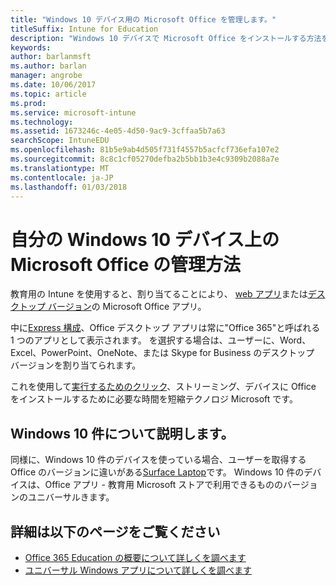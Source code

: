```yaml
---
title: "Windows 10 デバイス用の Microsoft Office を管理します。"
titleSuffix: Intune for Education
description: "Windows 10 デバイスで Microsoft Office をインストールする方法を説明します。"
keywords: 
author: barlanmsft
ms.author: barlan
manager: angrobe
ms.date: 10/06/2017
ms.topic: article
ms.prod: 
ms.service: microsoft-intune
ms.technology: 
ms.assetid: 1673246c-4e05-4d50-9ac9-3cffaa5b7a63
searchScope: IntuneEDU
ms.openlocfilehash: 81b5e9ab4d505f731f4557b5acfcf736efa107e2
ms.sourcegitcommit: 8c8c1cf05270defba2b5bb1b3e4c9309b2088a7e
ms.translationtype: MT
ms.contentlocale: ja-JP
ms.lasthandoff: 01/03/2018
---
```

# <a name="how-do-i-manage-microsoft-office-on-my-windows-10-devices"></a>自分の Windows 10 デバイス上の Microsoft Office の管理方法

教育用の Intune を使用すると、割り当てることにより、 [web アプリ](how-to-add-apps.md#add-web-apps)または[デスクトップ バージョン](how-to-add-apps.md#add-desktop-apps)の Microsoft Office アプリ。

中に[Express 構成](what-is-express-configuration.md)、Office デスクトップ アプリは常に"Office 365"と呼ばれる 1 つのアプリとして表示されます。 を選択する場合は、ユーザーに、Word、Excel、PowerPoint、OneNote、または Skype for Business のデスクトップ バージョンを割り当てられます。

これを使用して[実行するためのクリック](https://technet.microsoft.com/library/jj219427.aspx)、ストリーミング、デバイスに Office をインストールするために必要な時間を短縮テクノロジ Microsoft です。 

## <a name="what-about-windows-10s"></a>Windows 10 件について説明します。 

同様に、Windows 10 件のデバイスを使っている場合、ユーザーを取得する Office のバージョンに違いがある[Surface Laptop](https://www.microsoft.com/surface/devices/surface-laptop/overview)です。 Windows 10 件のデバイスは、Office アプリ - 教育用 Microsoft ストアで利用できるもののバージョンのユニバーサルきます。 

## <a name="find-out-more"></a>詳細は以下のページをご覧ください

- [Office 365 Education の概要について詳しくを調べます](https://support.office.com/article/Get-started-with-Office-365-Education-AB02ABE5-A1EE-458C-B749-5B44416CCF14)
- [ユニバーサル Windows アプリについて詳しくを調べます](https://docs.microsoft.com/windows/uwp/get-started/whats-a-uwp)
